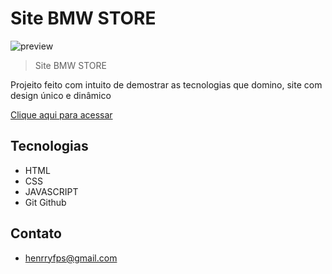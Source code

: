 # Site BMW STORE

![preview](./.github/henryzxp1dev.github.io_nwl_.png)

>Site BMW STORE

Projeito feito com intuito de demostrar as tecnologias que domino, site com design único e dinâmico

[Clique aqui para acessar](https://henryzxp1dev.github.io/site-bmw/)

## Tecnologias

- HTML
- CSS
- JAVASCRIPT
- Git Github

## Contato

- henrryfps@gmail.com